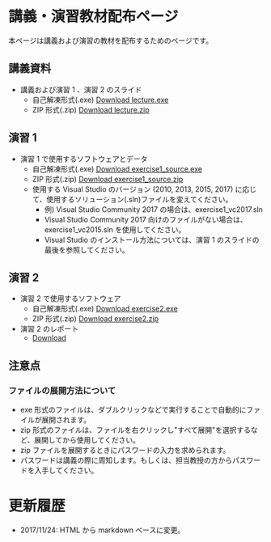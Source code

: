 # 講義・演習教材配布ページ

本ページは講義および演習の教材を配布するためのページです。

## 講義資料

* 講義および演習 1 、演習 2 のスライド
    * 自己解凍形式(.exe) [Download lecture.exe](https://www.dropbox.com/s/v3vsvingxcnx98f/lecture.exe?dl=1)
    * ZIP 形式(.zip) [Download lecture.zip](https://www.dropbox.com/s/if7um18zu67gdsx/lecture.zip?dl=1)

## 演習 1

* 演習 1 で使用するソフトウェアとデータ
    * 自己解凍形式(.exe) [Download exercise1\_source.exe](https://www.dropbox.com/s/pcwhkt6b80tt0ey/exercise1_source.exe?dl=1)
    * ZIP 形式(.zip) [Download exercise1\_source.zip](https://www.dropbox.com/s/zwriur4ehg8jn97/exercise1_source.zip?dl=1)
    * 使用する Visual Studio のバージョン (2010, 2013, 2015, 2017) に応じて、使用するソリューション(.sln)ファイルを変えてください。
        * 例) Visual Studio Community 2017 の場合は、exercise1\_vc2017.sln
        * Visual Studio Community 2017 向けのファイルがない場合は、exercise1\_vc2015.sln を使用してください。
        * Visual Studio のインストール方法については、演習 1 のスライドの最後を参照してください。

## 演習 2

* 演習 2 で使用するソフトウェア
    * 自己解凍形式(.exe) [Download exercise2.exe](https://www.dropbox.com/s/jom7zw0vjd4qakn/exercise2.exe?dl=1)
    * ZIP 形式(.zip) [Download exercise2.zip](https://www.dropbox.com/s/aq0vuy3pdguuorl/exercise2.zip?dl=1)
* 演習 2 のレポート
    * [Download](https://www.dropbox.com/s/57vk894jpxqpkv9/exercise2_report.doc?dl=1)

## 注意点

### ファイルの展開方法について

* exe 形式のファイルは、ダブルクリックなどで実行することで自動的にファイルが展開されます。
* zip 形式のファイルは、ファイルを右クリックし"すべて展開"を選択するなど、展開してから使用してください。
* zip ファイルを展開するときにパスワードの入力を求められます。
* パスワードは講義の際に周知します。もしくは、担当教授の方からパスワードを入手してください。

# 更新履歴

* 2017/11/24: HTML から markdown ベースに変更。
